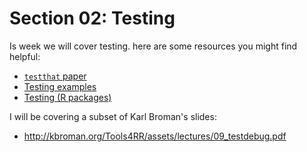 # Section 02: Testing

Is week we will cover testing. here are some resources you might find
helpful:

- [`testthat` paper](http://journal.r-project.org/archive/2011-1/RJournal_2011-1_Wickham.pdf)
- [Testing examples](https://github.com/kbroman/Tools4RR/blob/master/09_TestingDebugging/Examples/ReadMe.md)
- [Testing (R packages)](http://r-pkgs.had.co.nz/tests.html)

I will be covering a subset of Karl Broman's slides:

- http://kbroman.org/Tools4RR/assets/lectures/09_testdebug.pdf
